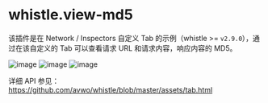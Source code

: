 # whistle.view-md5
该插件是在 Network / Inspectors 自定义 Tab 的示例（whistle >= `v2.9.0`），通过在该自定义的 Tab 可以查看请求 URL 和请求内容，响应内容的 MD5。

![image](https://user-images.githubusercontent.com/11450939/149721205-22bd01eb-68a6-4fb5-8f42-5030961b8f76.png)
![image](https://user-images.githubusercontent.com/11450939/149721301-00dd5470-bb98-4bbe-b041-f7c5951e9e8d.png)
![image](https://user-images.githubusercontent.com/11450939/149721334-26664e50-dfec-41c4-b350-b03190ae6e87.png)


详细 API 参见：https://github.com/avwo/whistle/blob/master/assets/tab.html